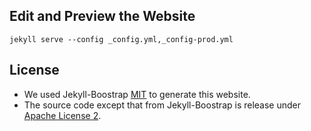 ## Edit and Preview the Website

    jekyll serve --config _config.yml,_config-prod.yml

## License
* We used Jekyll-Boostrap [MIT](http://opensource.org/licenses/MIT) to generate this website.
* The source code except that from Jekyll-Boostrap is release under
[Apache License 2](http://www.apache.org/licenses/LICENSE-2.0.html).
